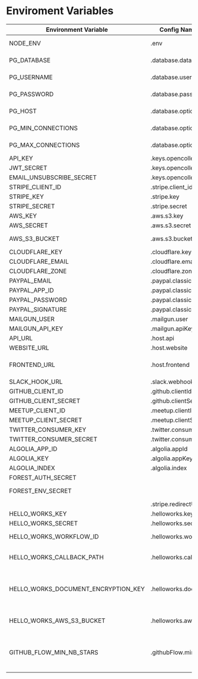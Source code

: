 # Enviroment Variables

| Environment Variable                | Config Name(name on the `config` file)      | Description                                                                    |
| ----------------------------------- | ------------------------------------------- | ------------------------------------------------------------------------------ |
| NODE_ENV                            | .env                                        | Node Environment variable                                                      |
| PG_DATABASE                         | .database.database                          | Postgres database name                                                         |
| PG_USERNAME                         | .database.username                          | Postgres database username                                                     |
| PG_PASSWORD                         | .database.password                          | Postgres database password                                                     |
| PG_HOST                             | .database.options.host                      | Postgres database host                                                         |
| PG_MIN_CONNECTIONS                  | .database.options.pool.min                  | Postgres number of min connections                                             |
| PG_MAX_CONNECTIONS                  | .database.options.pool.max                  | Postgres number of max connections                                             |
| API_KEY                             | .keys.opencollective.apiKey                 | The API KEY                                                                    |
| JWT_SECRET                          | .keys.opencollective.jwtSecret              | JWT secret                                                                     |
| EMAIL_UNSUBSCRIBE_SECRET            | .keys.opencollective.emailUnsubscribeSecret | JWT secret                                                                     |
| STRIPE_CLIENT_ID                    | .stripe.client_id                           | Stripe Client id                                                               |
| STRIPE_KEY                          | .stripe.key                                 | Stripe key                                                                     |
| STRIPE_SECRET                       | .stripe.secret                              | Stripe secret                                                                  |
| AWS_KEY                             | .aws.s3.key                                 | AWS key                                                                        |
| AWS_SECRET                          | .aws.s3.secret                              | AWS secret                                                                     |
| AWS_S3_BUCKET                       | .aws.s3.bucket                              | AWS s3 bucket to send files                                                    |
| CLOUDFLARE_KEY                      | .cloudflare.key                             | CLOUDFLARE key                                                                 |
| CLOUDFLARE_EMAIL                    | .cloudflare.email                           | CLOUDFLARE email                                                               |
| CLOUDFLARE_ZONE                     | .cloudflare.zone                            | CLOUDFLARE zone                                                                |
| PAYPAL_EMAIL                        | .paypal.classic.email                       | Paypal main email                                                              |
| PAYPAL_APP_ID                       | .paypal.classic.appId                       | Paypal APP ID                                                                  |
| PAYPAL_PASSWORD                     | .paypal.classic.password                    | Paypal password                                                                |
| PAYPAL_SIGNATURE                    | .paypal.classic.signature                   | Paypal signature                                                               |
| MAILGUN_USER                        | .mailgun.user                               | mailgun user                                                                   |
| MAILGUN_API_KEY                     | .mailgun.apiKey                             | mailgun password                                                               |
| API_URL                             | .host.api                                   | API exposed url                                                                |
| WEBSITE_URL                         | .host.website                               | UI URL                                                                         |
| FRONTEND_URL                        | .host.frontend                              | URL of the frontend service (for caching)                                      |
| SLACK_HOOK_URL                      | .slack.webhookUrl                           | slack hook url                                                                 |
| GITHUB_CLIENT_ID                    | .github.clientId                            | github client ID                                                               |
| GITHUB_CLIENT_SECRET                | .github.clientSecret                        | github client secret                                                           |
| MEETUP_CLIENT_ID                    | .meetup.clientId                            | meetup client ID                                                               |
| MEETUP_CLIENT_SECRET                | .meetup.clientSecret                        | meetup client secret                                                           |
| TWITTER_CONSUMER_KEY                | .twitter.consumerKey                        | twitter key                                                                    |
| TWITTER_CONSUMER_SECRET             | .twitter.consumerSecret                     | twitter secret                                                                 |
| ALGOLIA_APP_ID                      | .algolia.appId                              | algolia APP id                                                                 |
| ALGOLIA_KEY                         | .algolia.appKey                             | algolia key                                                                    |
| ALGOLIA_INDEX                       | .algolia.index                              | algolia index                                                                  |
| FOREST_AUTH_SECRET                  |                                             | forest auth secret                                                             |
| FOREST_ENV_SECRET                   |                                             | forest environment secret                                                      |
|                                     | .stripe.redirectUri                         |                                                                                |
| HELLO_WORKS_KEY                     | .helloworks.key                             | HelloWorks key                                                                 |
| HELLO_WORKS_SECRET                  | .helloworks.secret                          | HelloWorks secret                                                              |
| HELLO_WORKS_WORKFLOW_ID             | .helloworks.workflowId                      | HelloWorks workflow id                                                         |
| HELLO_WORKS_CALLBACK_PATH           | .helloworks.callbackPath                    | HelloWorks callback path, eg. /helloworks/callback                             |
| HELLO_WORKS_DOCUMENT_ENCRYPTION_KEY | .helloworks.documentEncryptionKey           | base64 encoded secret key for encrypting document before storage.              |
| HELLO_WORKS_AWS_S3_BUCKET           | .helloworks.aws.s3.bucket                   | the bucket where tax forms will be uploaded                                    |
| GITHUB_FLOW_MIN_NB_STARS            | .githubFlow.minNbStars                      | Minimum number of Github stars required to apply to the open source collective |
